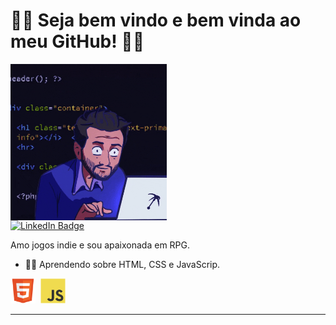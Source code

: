 
# 🐱‍👤 Seja bem vindo e bem vinda ao meu GitHub! 🐱‍👤
<img src= "giphy.gif" width= "250px" align= "center">

<div id="badges">
  <a href = "https://www.linkedin.com/in/giovanna-tonetto-536897255">
    <img src="https://img.shields.io/badge/LinkedIn-blue?style=for-the-badge&logo=linkedin&logoColor=white" target="_blank" rel="external" alt="LinkedIn Badge"/>
  </a>
 
</div>

Amo jogos indie e sou apaixonada em RPG.

- 👩‍💻 Aprendendo sobre HTML, CSS e JavaScrip.



<div>
  <img src="https://github.com/devicons/devicon/blob/master/icons/html5/html5-original.svg" title="HTML5" alt="HTML" width="40" height="40"/>&nbsp;
  <img src="https://github.com/devicons/devicon/blob/master/icons/javascript/javascript-original.svg" title="JavaScript" alt="JavaScript" width="40" height="40"/>&nbsp;
</div>

---


